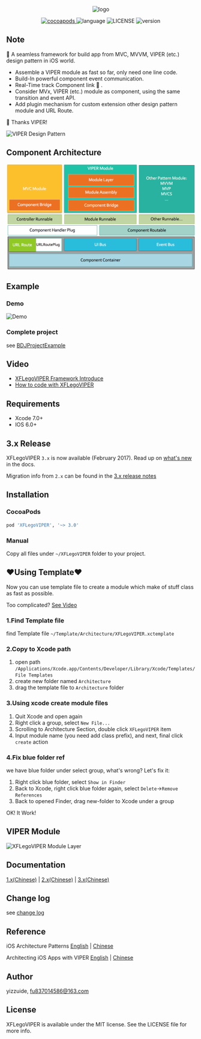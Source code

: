 <p align="center">
    <img src="./ScreenShot/logo.png" alt="logo" width="499"/>
</p>
<p align="center">
  <a href="http://cocoadocs.org/docsets/XFLegoVIPER">
  	<img src="https://img.shields.io/badge/cocoapods-v3.1.0-brightgreen.svg" alt="cocoapods" />
  </a>
  <img src="https://img.shields.io/badge/language-ObjC-orange.svg" alt="language" />
  <img src="https://img.shields.io/npm/l/express.svg" alt="LICENSE" />
  <img src="https://img.shields.io/badge/platform-ios6%2B-green.svg" alt="version" />
</p>

## Note
🚀 A seamless framework for build app from MVC, MVVM, VIPER (etc.) design pattern in iOS world.
* Assemble a VIPER module as fast so far, only need one line code.
* Build-In powerful component event communication.
* Real-Time track Component link 💫 .
* Consider MVx, VIPER (etc.) module as component, using the same transition and event API.
* Add plugin mechanism for custom extension other design pattern module and URL Route.

🍺 Thanks VIPER!

![VIPER Design Pattern](https://www.objc.io/images/issue-13/2014-06-07-viper-intro-0a53d9f8.jpg)

## Component Architecture
![Component Architecture](./ScreenShot/construct.png)

## Example
### Demo
![Demo](./ScreenShot/usage.gif)

### Complete project
see [BDJProjectExample](https://github.com/yizzuide/BDJProjectExample)

## Video
- [XFLegoVIPER Framework Introduce](https://pan.baidu.com/s/1mhZHRQC)
- [How to code with XFLegoVIPER](https://pan.baidu.com/s/1o8yeyN4)


## Requirements
* Xcode 7.0+
* IOS 6.0+

## 3.x Release
XFLegoVIPER `3.x` is now available (February 2017). Read up on [what's new](https://github.com/yizzuide/XFLegoVIPER/wiki/1.-Getting-Started-(%E5%BF%AB%E9%80%9F%E5%BC%80%E5%A7%8B)) in the docs.

Migration info from `2.x` can be found in the [3.x release notes](./RELEASE.md)

## Installation
### CocoaPods
```ruby
pod 'XFLegoVIPER', '~> 3.0'
```

### Manual
Copy all files under `~/XFLegoVIPER` folder  to your project.

## ❤Using Template❤
Now you can use template file to create a module which make of stuff class as fast as possible.

Too complicated? [See Video](https://pan.baidu.com/play/video#video/path=%2FIOS%E6%A1%86%E6%9E%B6%E6%8A%80%E6%9C%AF%2F2.%E4%BD%BF%E7%94%A8XFLegoVIPER%E6%A8%A1%E6%9D%BF%E5%88%9B%E5%BB%BA%E7%AC%AC%E4%B8%80%E4%B8%AA%E6%A8%A1%E5%9D%97.mp4&t=-1)

### 1.Find Template file 
find Template file  `~/Template/Architecture/XFLegoVIPER.xctemplate`

### 2.Copy to Xcode path
1. open path `/Applications/Xcode.app/Contents/Developer/Library/Xcode/Templates/File Templates`
2. create new folder named `Architecture`
3. drag the template file to `Architecture` folder

### 3.Using xcode create module files
1. Quit Xcode and open again
2. Right click a group, select `New File...`
3. Scrolling to Architecture Section, double click `XFLegoVIPER` item
4. Input module name (you need add class prefix), and next, final click `create` action

### 4.Fix blue folder ref
we have blue folder under select group, what's wrong? Let's fix it:

1. Right click blue folder, select `Show in Finder`
2. Back to Xcode, right click blue folder again, select `Delete`->`Remove References`
3. Back to opened Finder, drag new-folder to Xcode under a group

OK! It Work!

## VIPER Module
![XFLegoVIPER Module Layer](./ScreenShot/framework.png)

## Documentation
[1.x(Chinese)](./README1_5_x.md) | [2.x(Chinese)](https://github.com/yizzuide/XFLegoVIPER/blob/master/README2_5_x.md) | [3.x(Chinese)](https://github.com/yizzuide/XFLegoVIPER/wiki/1.-Getting-Started-(%E5%BF%AB%E9%80%9F%E5%BC%80%E5%A7%8B))

## Change log
see [change log](./RELEASE.md)

## Reference
iOS Architecture Patterns [English](https://medium.com/ios-os-x-development/ios-architecture-patterns-ecba4c38de52#.6tpii2lax) | [Chinese](http://www.cocoachina.com/ios/20160108/14916.html?utm_source=tuicool&utm_medium=referral)

Architecting iOS Apps with VIPER [English](https://www.objc.io/issues/13-architecture/viper/) | [Chinese](https://objccn.io/issue-13-5/)

## Author
yizzuide, fu837014586@163.com

## License
XFLegoVIPER is available under the MIT license. See the LICENSE file for more info.

